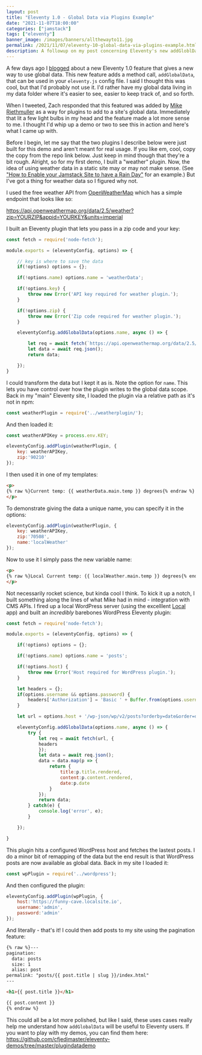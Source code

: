 ```yaml
---
layout: post
title: "Eleventy 1.0 - Global Data via Plugins Example"
date: "2021-11-07T18:00:00"
categories: ["jamstack"]
tags: ["eleventy"]
banner_image: /images/banners/allthewayto11.jpg
permalink: /2021/11/07/eleventy-10-global-data-via-plugins-example.html
description: A followup on my post concerning Eleventy's new addGloblData feature
---
```


A few days ago I [blogged](https://www.raymondcamden.com/2021/11/02/eleventy-10-new-option-for-global-data) about a new Eleventy 1.0 feature that gives a new way to use global data. This new feature adds a method call, `addGlobalData`, that can be used in your `eleventy.js` config file. I said I thought this was cool, but that I'd probably not use it. I'd rather have my global data living in my data folder where it's easier to see, easier to keep track of, and so forth. 

When I tweeted, Zach responded that this featured was added by [Mike Riethmuller](https://twitter.com/MikeRiethmuller) as a way for plugins to add to a site's global data. Immediately that lit a few light bulbs in my head and the feature made a lot more sense to me. I thought I'd whip up a demo or two to see this in action and here's what I came up with. 

Before I begin, let me say that the two plugins I describe below were just built for this demo and aren't meant for real usage. If you like em, cool, copy the copy from the repo link below. Just keep in mind though that they're a bit rough. Alright, so for my first demo, I built a "weather" plugin. Now, the idea of using weather data in a static site may or may not make sense. (See ["How to Enable your Jamstack Site to have a Rain Day"](https://www.raymondcamden.com/2020/07/06/how-to-enable-your-jamstack-site-to-have-a-rain-day) for an example.) But I've got a thing for weather data so I figured why not. 

I used the free weather API from [OpenWeatherMap](https://openweathermap.org/api) which has a simple endpoint that looks like so:

https://api.openweathermap.org/data/2.5/weather?zip=YOURZIP&appid=YOURKEY&units=imperial

I built an Eleventy plugin that lets you pass in a zip code and your key:

```js
const fetch = require('node-fetch');

module.exports = (eleventyConfig, options) => {

	// key is where to save the data
	if(!options) options = {};

	if(!options.name) options.name = 'weatherData';

	if(!options.key) {
		throw new Error('API key required for weather plugin.');
	}

	if(!options.zip) {
		throw new Error('Zip code required for weather plugin.');
	}

	eleventyConfig.addGlobalData(options.name, async () => {

		let req = await fetch(`https://api.openweathermap.org/data/2.5/weather?zip=${options.zip}&appid=${options.key}&units=imperial`);
		let data = await req.json();
		return data;

	});
}
```

I could transform the data but I kept it as is. Note the option for `name`. This lets you have control over how the plugin writes to the global data scope. Back in my "main" Eleventy site, I loaded the plugin via a relative path as it's not in npm:

```js
const weatherPlugin = require('../weatherplugin/');
```

And then loaded it:

```js
const weatherAPIKey = process.env.KEY;

eleventyConfig.addPlugin(weatherPlugin, { 
	key: weatherAPIKey,
	zip:'90210'
});
```

I then used it in one of my templates:

```html
<p>
{% raw %}Current temp: {{ weatherData.main.temp }} degrees{% endraw %}
</p>
```

To demonstrate giving the data a unique name, you can specify it in the options:

```js
eleventyConfig.addPlugin(weatherPlugin, { 
	key: weatherAPIKey,
	zip:'70508',
	name:'localWeather'
});
```

Now to use it I simply pass the new variable name:

```html
<p>
{% raw %}Local Current temp: {{ localWeather.main.temp }} degrees{% endraw %}
</p>
```

Not necessarily rocket science, but kinda cool I think. To kick it up a notch, I built something along the lines of what Mike had in mind - integration with CMS APIs. I fired up a local WordPress server (using the excelllent [Local](https://localwp.com/) app) and built an *incredibly* barebones WordPress Eleventy plugin:

```js
const fetch = require('node-fetch');

module.exports = (eleventyConfig, options) => {

	if(!options) options = {};

	if(!options.name) options.name = 'posts';

	if(!options.host) {
		throw new Error('Host required for WordPress plugin.');
	}

	let headers = {};
	if(options.username && options.password) {
		headers['Authorization'] = 'Basic ' + Buffer.from(options.username + ":" + options.password).toString('base64');
	}

  	let url = options.host + '/wp-json/wp/v2/posts?orderby=date&order=desc';

	eleventyConfig.addGlobalData(options.name, async () => {
		try {
			let req = await fetch(url, {
			headers
			});
			let data = await req.json();
			data = data.map(p => {
				return {
					title:p.title.rendered,
					content:p.content.rendered,
					date:p.date
				}
			});
			return data;
		} catch(e) {
			console.log('error', e);
		}

	});

}
```

This plugin hits a configured WordPress host and fetches the lastest posts. I do a minor bit of remapping of the data but the end result is that WordPress posts are now available as global data. Back in my site I loaded it:

```js
const wpPlugin = require('../wordpress');
```

And then configured the plugin:

```js
eleventyConfig.addPlugin(wpPlugin, { 
	host:'https://funny-cave.localsite.io',
	username:'admin',
	password:'admin'
});
```

And literally - that's it! I could then add posts to my site using the pagination feature:

```html
{% raw %}---
pagination:
  data: posts
  size: 1
  alias: post
permalink: "posts/{{ post.title | slug }}/index.html"
---

<h1>{{ post.title }}</h1>

{{ post.content }}
{% endraw %}
```

This could all be a lot more polished, but like I said, these uses cases really help me understand how `addGlobalData` will be useful to Eleventy users. If you want to play with my demos, you can find them here: <https://github.com/cfjedimaster/eleventy-demos/tree/master/plugindatademo>
